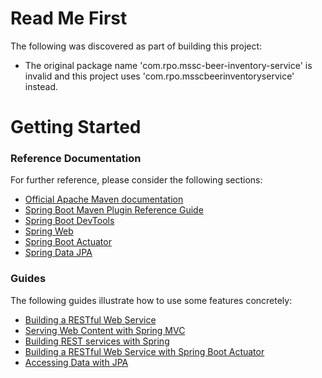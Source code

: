 # Read Me First
The following was discovered as part of building this project:

* The original package name 'com.rpo.mssc-beer-inventory-service' is invalid and this project uses 'com.rpo.msscbeerinventoryservice' instead.

# Getting Started

### Reference Documentation
For further reference, please consider the following sections:

* [Official Apache Maven documentation](https://maven.apache.org/guides/index.html)
* [Spring Boot Maven Plugin Reference Guide](https://docs.spring.io/spring-boot/docs/2.2.6.RELEASE/maven-plugin/)
* [Spring Boot DevTools](https://docs.spring.io/spring-boot/docs/2.2.6.RELEASE/reference/htmlsingle/#using-boot-devtools)
* [Spring Web](https://docs.spring.io/spring-boot/docs/2.2.6.RELEASE/reference/htmlsingle/#boot-features-developing-web-applications)
* [Spring Boot Actuator](https://docs.spring.io/spring-boot/docs/2.2.6.RELEASE/reference/htmlsingle/#production-ready)
* [Spring Data JPA](https://docs.spring.io/spring-boot/docs/2.2.6.RELEASE/reference/htmlsingle/#boot-features-jpa-and-spring-data)

### Guides
The following guides illustrate how to use some features concretely:

* [Building a RESTful Web Service](https://spring.io/guides/gs/rest-service/)
* [Serving Web Content with Spring MVC](https://spring.io/guides/gs/serving-web-content/)
* [Building REST services with Spring](https://spring.io/guides/tutorials/bookmarks/)
* [Building a RESTful Web Service with Spring Boot Actuator](https://spring.io/guides/gs/actuator-service/)
* [Accessing Data with JPA](https://spring.io/guides/gs/accessing-data-jpa/)

